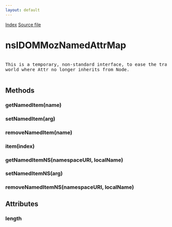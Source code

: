 ```yaml
---
layout: default
---
```

<div id='links'><a href="../index.html">Index</a>
<a href="http://dxr.mozilla.org/mozilla-central/source/dom/interfaces/core/nsIDOMMozNamedAttrMap.idl">Source file</a>
</div>

# nsIDOMMozNamedAttrMap #
<pre>  
This is a temporary, non-standard interface, to ease the transition to a  
world where Attr no longer inherits from Node.  
  
</pre>
## Methods ##

### getNamedItem(name) ###

### setNamedItem(arg) ###

### removeNamedItem(name) ###

### item(index) ###

### getNamedItemNS(namespaceURI, localName) ###

### setNamedItemNS(arg) ###

### removeNamedItemNS(namespaceURI, localName) ###

## Attributes ##

### length ###
